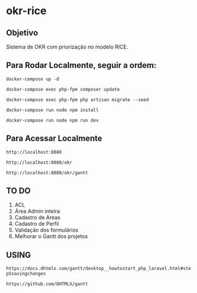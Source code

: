 # okr-rice

## Objetivo
Sistema de OKR com priorização no modelo RICE.

## Para Rodar Localmente, seguir a ordem:
`docker-compose up -d`

`docker-compose exec php-fpm composer update`

`docker-compose exec php-fpm php artisan migrate --seed`

`docker-compose run node npm install`

`docker-compose run node npm run dev`

## Para Acessar Localmente
`http://localhost:8080`

`http://localhost:8080/okr`

`http://localhost:8080/okr/gantt`

## TO DO
1. ACL
2. Área Admin inteira
3. Cadastro de Areas
4. Cadastro de Perfil
5. Validação dos formulários
6. Melhorar o Gantt dos projetos

## USING
`https://docs.dhtmlx.com/gantt/desktop__howtostart_php_laravel.html#step5savingchanges`

`https://github.com/DHTMLX/gantt`